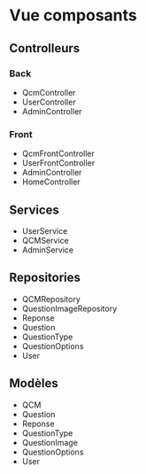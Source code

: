 # Vue composants

## Controlleurs
### Back
- QcmController
- UserController
- AdminController

### Front
- QcmFrontController
- UserFrontController
- AdminController
- HomeController

## Services
- UserService
- QCMService
- AdminService

## Repositories
- QCMRepository
- QuestionImageRepository
- Reponse
- Question
- QuestionType
- QuestionOptions
- User

## Modèles
- QCM
- Question
- Reponse
- QuestionType
- QuestionImage
- QuestionOptions
- User
